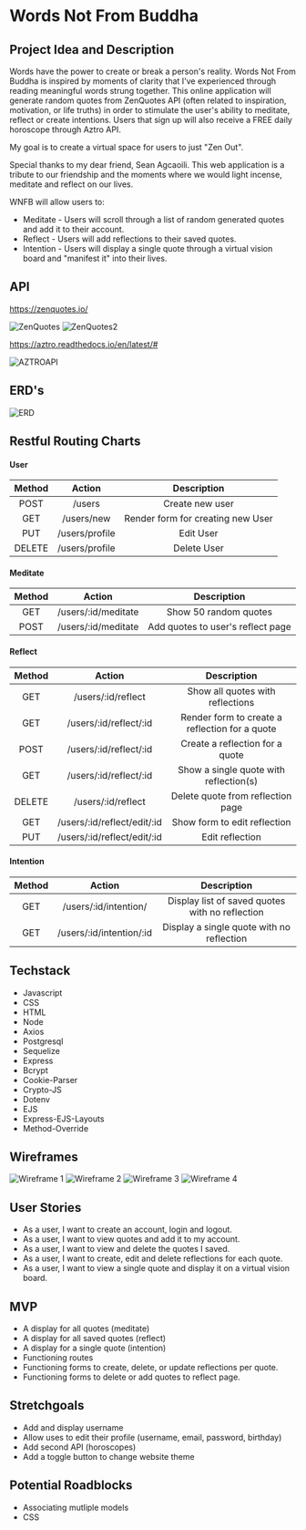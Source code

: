 # Words Not From Buddha

## Project Idea and Description

Words have the power to create or break a person's reality. 
Words Not From Buddha is inspired by moments of clarity that I've experienced through reading meaningful words strung together. This online application will generate random quotes from ZenQuotes API (often related to inspiration, motivation, or life truths) in order to stimulate the user's ability to meditate, reflect or create intentions. Users that sign up will also receive a FREE daily horoscope through Aztro API.

My goal is to create a virtual space for users to just "Zen Out".

Special thanks to my dear friend, Sean Agcaoili.
This web application is a tribute to our friendship and the moments where we would light incense, meditate and reflect on our lives.

WNFB will allow users to:
* Meditate - Users will scroll through a list of random generated quotes and add it to their account.
* Reflect - Users will add reflections to their saved quotes.
* Intention - Users will display a single quote through a virtual vision board and "manifest it" into their lives.

## API

https://zenquotes.io/

![ZenQuotes](./public/media/APIProof2.png)
![ZenQuotes2](./public/media/Apiproof.png)

https://aztro.readthedocs.io/en/latest/#

![AZTROAPI](./public/media/AZTRORESTAPI.png)

## ERD's
![ERD](./public/media/ERD.png)


## Restful Routing Charts

#### User

| Method | Action | Description |
|:------:|:------:|:-----------:|
| POST   | /users | Create new user |
| GET    | /users/new | Render form for creating new User |
| PUT    | /users/profile | Edit User |
| DELETE | /users/profile | Delete User |

#### Meditate
| Method | Action | Description |
|:------:|:------:|:-----------:|
| GET    | /users/:id/meditate | Show 50 random quotes |
| POST   | /users/:id/meditate | Add quotes to user's reflect page |

#### Reflect
| Method | Action | Description |
|:------:|:------:|:-----------:|
| GET    | /users/:id/reflect | Show all quotes with reflections |
| GET    | /users/:id/reflect/:id | Render form to create a reflection for a quote |
| POST   | /users/:id/reflect/:id | Create a reflection for a quote |
| GET    | /users/:id/reflect/:id | Show a single quote with reflection(s) |
| DELETE | /users/:id/reflect | Delete quote from reflection page |
| GET    | /users/:id/reflect/edit/:id | Show form to edit reflection |
| PUT    | /users/:id/reflect/edit/:id | Edit reflection |

#### Intention
| Method | Action | Description |
|:------:|:------:|:-----------:|
| GET    | /users/:id/intention/ | Display list of saved quotes with no reflection
| GET    | /users/:id/intention/:id | Display a single quote with no reflection|

## Techstack

* Javascript
* CSS
* HTML
* Node
* Axios
* Postgresql
* Sequelize
* Express
* Bcrypt
* Cookie-Parser
* Crypto-JS
* Dotenv
* EJS
* Express-EJS-Layouts
* Method-Override


## Wireframes
![Wireframe 1](./public/media/Wireframe1.png)
![Wireframe 2](./public/media/Wireframe2.png)
![Wireframe 3](./public/media/Wireframe3.png)
![Wireframe 4](./public/media/Wireframe4.png)

## User Stories

* As a user, I want to create an account, login and logout.
* As a user, I want to view quotes and add it to my account.
* As a user, I want to view and delete the quotes I saved.
* As a user, I want to create, edit and delete reflections for each quote.
* As a user, I want to view a single quote and display it on a virtual vision board.

## MVP
* A display for all quotes (meditate)
* A display for all saved quotes (reflect)
* A display for a single quote (intention)
* Functioning routes
* Functioning forms to create, delete, or update reflections per quote.
* Functioning forms to delete or add quotes to reflect page.

## Stretchgoals
* Add and display username
* Allow uses to edit their profile (username, email, password, birthday)
* Add second API (horoscopes)
* Add a toggle button to change website theme

## Potential Roadblocks
* Associating mutliple models
* CSS
